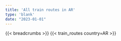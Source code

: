 ```yaml
---
title: 'All train routes in AR'
type: 'blank'
date: "2023-01-01"
---
```


{{< breadcrumbs >}}
{{< train_routes country=AR >}}
